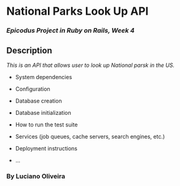 # National Parks Look Up API

### _Epicodus Project in Ruby on Rails, Week 4_

## Description

_This is an API that allows user to look up National parsk in the US._

* System dependencies

* Configuration

* Database creation

* Database initialization

* How to run the test suite

* Services (job queues, cache servers, search engines, etc.)

* Deployment instructions

* ...

### By Luciano Oliveira
